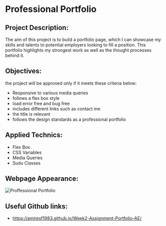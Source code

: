 # Professional Portfolio

## Project Description:

 The aim of this project is to build a portfolio page, which I can showcase my skills and talents to potential employers looking to fill a position. This portfolio highlights my strongest work as well as the thought processes behind it. 


## Objectives:

the project will be approved only if it meets these criteria below:

- Responsive to various media queries
- follows a flex box style
- load error free and bug free
- includes different links such as contact me
- the title is relevant
- follows the design standards as a professional portfolio

## Applied Technics:

- Flex Box
- CSS Variables
- Media Queries
- Sudu Classes 


## Webpage Appearance:
![Proffessional Portfolio](https://github.com/amiresf1983/Week2-Assignment-Portfolio-AE/edit/main/liverpool1.jpg)

## Useful Github links:
- https://amiresf1983.github.io/Week2-Assignment-Portfolio-AE/
